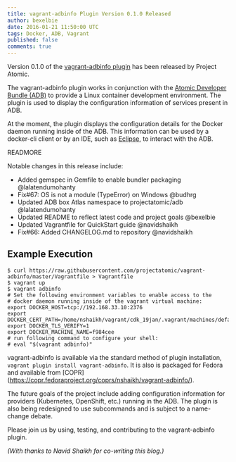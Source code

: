 ```yaml
---
title: vagrant-adbinfo Plugin Version 0.1.0 Released
author: bexelbie
date: 2016-01-21 11:50:00 UTC
tags: Docker, ADB, Vagrant
published: false
comments: true
---
```

Version 0.1.0 of the [vagrant-adbinfo plugin](https://github.com/projectatomic/vagrant-adbinfo) has been released by Project Atomic.

The vagrant-adbinfo plugin works in conjunction with the [Atomic Developer Bundle (ADB)](https://github.com/projectatomic/adb-atomic-developer-bundle/) to provide a Linux container development environment. The plugin is used to display the configuration information of services present in ADB.

At the moment, the plugin displays the configuration details for the Docker daemon running inside of the ADB. This information can be used by a docker-cli client or by an IDE, such as [Eclipse](http://www.eclipse.org/community/eclipse_newsletter/2015/june/article3.php), to interact with the ADB.

READMORE

Notable changes in this release include:

- Added gemspec in Gemfile to enable bundler packaging @lalatendumohanty
- Fix#67: OS is not a module (TypeError) on Windows @budhrg
- Updated ADB box Atlas namespace to projectatomic/adb @lalatendumohanty
- Updated README to reflect latest code and project goals @bexelbie
- Updated Vagrantfile for QuickStart guide @navidshaikh
- Fix#66: Added CHANGELOG.md to repository @navidshaikh

## Example Execution

```
$ curl https://raw.githubusercontent.com/projectatomic/vagrant-adbinfo/master/Vagrantfile > Vagrantfile
$ vagrant up
$ vagrant adbinfo
# Set the following environment variables to enable access to the
# docker daemon running inside of the vagrant virtual machine:
export DOCKER_HOST=tcp://192.168.33.10:2376
export DOCKER_CERT_PATH=/home/nshaikh/vagrant/cdk_19jan/.vagrant/machines/default/virtualbox/.docker
export DOCKER_TLS_VERIFY=1
export DOCKER_MACHINE_NAME=f984cee
# run following command to configure your shell:
# eval "$(vagrant adbinfo)"
```

vagrant-adbinfo is available via the standard method of plugin installation, `vagrant plugin install vagrant-adbinfo`. It is also is packaged for Fedora and available from [COPR] (https://copr.fedoraproject.org/coprs/nshaikh/vagrant-adbinfo/).

The future goals of the project include adding configuration information for providers (Kubernetes, OpenShift, etc.) running in the ADB. The plugin is also being redesigned to use subcommands and is subject to a name-change debate.

Please join us by using, testing, and contributing to the vagrant-adbinfo plugin.

*(With thanks to Navid Shaikh for co-writing this blog.)*
